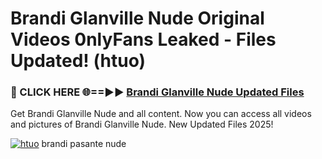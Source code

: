 # Brandi Glanville Nude Original Videos 0nlyFans Leaked - Files Updated! (htuo)

<h3>🔴 CLICK HERE 🌐==►► <a href="https://tinyurl.com/4mcuefdz" rel="nofollow">Brandi Glanville Nude Updated Files</a></h3>

Get Brandi Glanville Nude and all content. Now you can access all videos and pictures of Brandi Glanville Nude. New Updated Files 2025!

[![htuo](https://i.imgur.com/StAQSOY.gif)](https://tinyurl.com/4mcuefdz)
brandi pasante nude